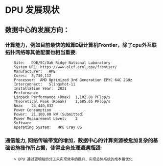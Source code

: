 # DPU 发展现状


## 数据中心的发展方向：


### 计算能力，例如目前最快的超算E级计算机Frontier，除了cpu外互联拓扑网络等其他配置也相当重要:
        Site:	DOE/SC/Oak Ridge National Laboratory
        System URL:	https://www.olcf.ornl.gov/frontier/
        Manufacturer:	HPE
        Cores:	8,730,112
        Processor:	AMD Optimized 3rd Generation EPYC 64C 2GHz
        Interconnect:	Slingshot-11
        Installation Year:	2021
        Performance
        Linpack Performance (Rmax)	1,102.00 PFlop/s
        Theoretical Peak (Rpeak)	1,685.65 PFlop/s
        Nmax	24,440,832
        Power Consumption
        Power:	21,100.00 kW (Submitted)
        Power Measurement Level:	3
        Software
        Operating System:	HPE Cray OS
### 通信能力, 网络传输带宽的增加，数据中心的计算资源被愈加复杂的基础设施操作所占据，使得业务处理遭遇瓶颈:
        > DPU 通过更明细的分工来实现效率的提升、实现总体系统的成本最优化
## 
